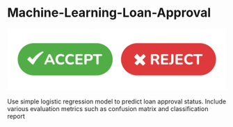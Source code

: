 # Machine-Learning-Loan-Approval

![Logo](images/Approve%20Reject.jpg)

Use simple logistic regression model to predict loan approval status. Include various evaluation metrics such as confusion matrix and classification report

